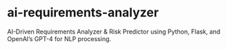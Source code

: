 # ai-requirements-analyzer
AI-Driven Requirements Analyzer &amp; Risk Predictor using Python, Flask, and OpenAI’s GPT-4 for NLP processing.
